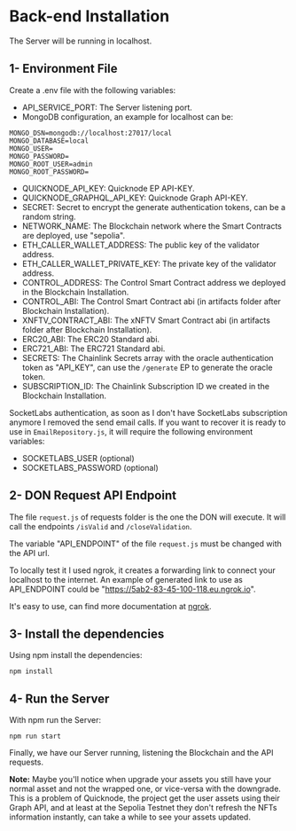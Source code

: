 # Back-end Installation

The Server will be running in localhost.

## 1- Environment File

Create a .env file with the following variables:

* API_SERVICE_PORT: The Server listening port.
* MongoDB configuration, an example for localhost can be: 

```
MONGO_DSN=mongodb://localhost:27017/local
MONGO_DATABASE=local
MONGO_USER=
MONGO_PASSWORD=
MONGO_ROOT_USER=admin
MONGO_ROOT_PASSWORD=
```

* QUICKNODE_API_KEY: Quicknode EP API-KEY.
* QUICKNODE_GRAPHQL_API_KEY: Quicknode Graph API-KEY.
* SECRET: Secret to encrypt the generate authentication tokens, can be a random string.
* NETWORK_NAME: The Blockchain network where the Smart Contracts are deployed, use "sepolia".
* ETH_CALLER_WALLET_ADDRESS: The public key of the validator address.
* ETH_CALLER_WALLET_PRIVATE_KEY: The private key of the validator address.
* CONTROL_ADDRESS: The Control Smart Contract address we deployed in the Blockchain Installation.
* CONTROL_ABI: The Control Smart Contract abi (in artifacts folder after Blockchain Installation).
* XNFTV_CONTRACT_ABI: The xNFTV Smart Contract abi (in artifacts folder after Blockchain Installation).
* ERC20_ABI: The ERC20 Standard abi.
* ERC721_ABI: The ERC721 Standard abi.
* SECRETS: The Chainlink Secrets array with the oracle authentication token as "API_KEY", can use the `/generate` EP to generate the oracle token.
* SUBSCRIPTION_ID: The Chainlink Subscription ID we created in the Blockchain Installation.

SocketLabs authentication, as soon as I don't have SocketLabs subscription anymore I removed the send email calls. If you want to recover it is ready to use in `EmailRepository.js`, it will require the following environment variables:

* SOCKETLABS_USER (optional)
* SOCKETLABS_PASSWORD (optional)

## 2- DON Request API Endpoint

The file `request.js` of requests folder is the one the DON will execute. It will call the endpoints `/isValid` and `/closeValidation`.

The variable "API_ENDPOINT" of the file `request.js` must be changed with the API url.

To locally test it I used ngrok, it creates a forwarding link to connect your localhost to the internet.
An example of generated link to use as API_ENDPOINT could be "https://5ab2-83-45-100-118.eu.ngrok.io".

It's easy to use, can find more documentation at [ngrok](https://ngrok.com/).

## 3- Install the dependencies


Using npm install the dependencies:

```
npm install
```

## 4- Run the Server

With npm run the Server:

```
npm run start
```

Finally, we have our Server running, listening the Blockchain and the API requests.

**Note:** Maybe you'll notice when upgrade your assets you still have your normal asset and not the wrapped one, or vice-versa with the downgrade.
This is a problem of Quicknode, the project get the user assets using their Graph API, and at least at the Sepolia Testnet they don't refresh the NFTs information instantly, can take a while to see your assets updated.